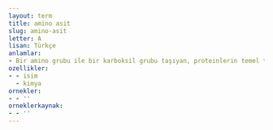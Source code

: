 ```yaml
---
layout: term
title: amino asit
slug: amino-asit
letter: A
lisan: Türkçe
anlamlar:
- Bir amino grubu ile bir karboksil grubu taşıyan, proteinlerin temel taşı olan organik bileşik
ozellikler:
- - isim
  - kimya
ornekler:
- - ''
orneklerkaynak:
- - ''
---
```

